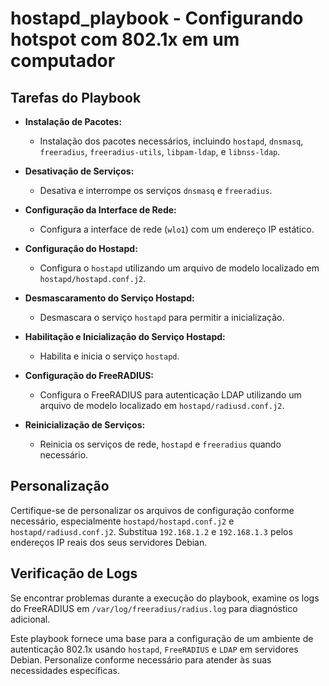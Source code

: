 
# hostapd_playbook - Configurando hotspot com 802.1x em um computador

## Tarefas do Playbook

- **Instalação de Pacotes:**
  - Instalação dos pacotes necessários, incluindo `hostapd`, `dnsmasq`, `freeradius`, `freeradius-utils`, `libpam-ldap`, e `libnss-ldap`.
  
- **Desativação de Serviços:**
  - Desativa e interrompe os serviços `dnsmasq` e `freeradius`.
  
- **Configuração da Interface de Rede:**
  - Configura a interface de rede (`wlo1`) com um endereço IP estático.
  
- **Configuração do Hostapd:**
  - Configura o `hostapd` utilizando um arquivo de modelo localizado em `hostapd/hostapd.conf.j2`.
  
- **Desmascaramento do Serviço Hostapd:**
  - Desmascara o serviço `hostapd` para permitir a inicialização.
  
- **Habilitação e Inicialização do Serviço Hostapd:**
  - Habilita e inicia o serviço `hostapd`.
  
- **Configuração do FreeRADIUS:**
  - Configura o FreeRADIUS para autenticação LDAP utilizando um arquivo de modelo localizado em `hostapd/radiusd.conf.j2`.
  
- **Reinicialização de Serviços:**
  - Reinicia os serviços de rede, `hostapd` e `freeradius` quando necessário.

## Personalização

Certifique-se de personalizar os arquivos de configuração conforme necessário, especialmente `hostapd/hostapd.conf.j2` e `hostapd/radiusd.conf.j2`. Substitua `192.168.1.2` e `192.168.1.3` pelos endereços IP reais dos seus servidores Debian.

## Verificação de Logs

Se encontrar problemas durante a execução do playbook, examine os logs do FreeRADIUS em `/var/log/freeradius/radius.log` para diagnóstico adicional.

Este playbook fornece uma base para a configuração de um ambiente de autenticação 802.1x usando `hostapd`, `FreeRADIUS` e `LDAP` em servidores Debian. Personalize conforme necessário para atender às suas necessidades específicas.
